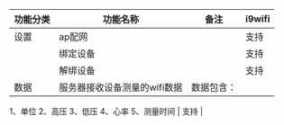 | **功能分类** | **功能名称** | **备注** | **i9wifi** |
| --- | --- | --- | --- |
| 设置 | ap配网 |  | 支持 |
|  | 绑定设备 |  | 支持 |
|  | 解绑设备 |  | 支持 |
| 数据 | 服务器接收设备测量的wifi数据 | 数据包含：
1、单位
2、高压
3、低压
4、心率
5、测量时间 | 支持 |
